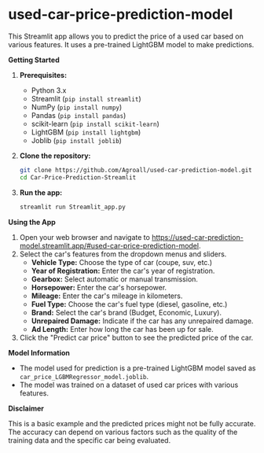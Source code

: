 # used-car-price-prediction-model

This Streamlit app allows you to predict the price of a used car based on various features. It uses a pre-trained LightGBM model to make predictions.

**Getting Started**

1. **Prerequisites:**
    - Python 3.x
    - Streamlit (`pip install streamlit`)
    - NumPy (`pip install numpy`)
    - Pandas (`pip install pandas`)
    - scikit-learn (`pip install scikit-learn`)
    - LightGBM (`pip install lightgbm`)
    - Joblib (`pip install joblib`)

2. **Clone the repository:**

   ```bash
   git clone https://github.com/Agroall/used-car-prediction-model.git
   cd Car-Price-Prediction-Streamlit
   ```

3. **Run the app:**

   ```bash
   streamlit run Streamlit_app.py
   ```

**Using the App**

1. Open your web browser and navigate to https://used-car-prediction-model.streamlit.app/#used-car-price-prediction-model.
2. Select the car's features from the dropdown menus and sliders.
   - **Vehicle Type:** Choose the type of car (coupe, suv, etc.)
   - **Year of Registration:** Enter the car's year of registration.
   - **Gearbox:** Select automatic or manual transmission.
   - **Horsepower:** Enter the car's horsepower.
   - **Mileage:** Enter the car's mileage in kilometers.
   - **Fuel Type:** Choose the car's fuel type (diesel, gasoline, etc.)
   - **Brand:** Select the car's brand (Budget, Economic, Luxury).
   - **Unrepaired Damage:** Indicate if the car has any unrepaired damage.
   - **Ad Length:** Enter how long the car has been up for sale.
3. Click the "Predict car price" button to see the predicted price of the car.

**Model Information**

- The model used for prediction is a pre-trained LightGBM model saved as `car_price_LGBMRegressor_model.joblib`.
- The model was trained on a dataset of used car prices with various features.

**Disclaimer**

This is a basic example and the predicted prices might not be fully accurate. The accuracy can depend on various factors such as the quality of the training data and the specific car being evaluated.
